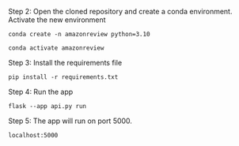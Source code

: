 

Step 2: Open the cloned repository and create a conda environment. Activate the new environment
```
conda create -n amazonreview python=3.10
```
```
conda activate amazonreview
```

Step 3: Install the requirements file
```
pip install -r requirements.txt
```

Step 4: Run the app
```
flask --app api.py run
```

Step 5: The app will run on port 5000. 
```
localhost:5000
```
